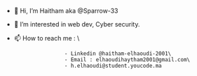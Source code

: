 - 👋 Hi, I’m Haitham aka  @Sparrow-33
- 👀 I’m interested in web dev, Cyber security.
- 📫 How to reach me : \
                      
                      - Linkedin @haitham-elhaoudi-2001\
                      - Email : elhaoudihaytham2001@gmail.com\
                      - h.elhaoudi@student.youcode.ma

